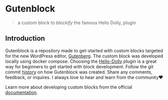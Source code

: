 # Gutenblock
> a custom block to _blockify_ the famous Hello Dolly, plugin

<!-- - WordPress img   - Gutenberg img -->

## Introduction
Gutenblock is a repository made to get-started with custom blocks targeted for the new
WordPress editor, [Gutenberg]. The custom block was developed locally using docker compose. Choosing the [Hello-Dolly] plugin is a great way for beginners to get started with block development. Follow the git commit [history] on how Gutenblock was created.
Share any comments, feedback, or inquires. I always love to hear and learn from the community❤

Learn more about developing custom blocks from the official [documentation].

[//]: # (These are reference links used in the body of this note and get stripped out when the markdown processor does
its job. There is no need to format nicely because it shouldn't be seen.
Thanks SO - http://stackoverflow.com/questions/4823468/store-comments-in-markdown-syntax)

[Gutenberg]: <>
[Hello-Dolly]: <>
[history]: <>
[documentation]: <>
